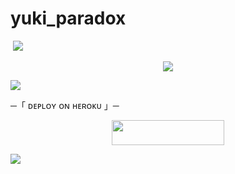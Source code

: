 # yuki_paradox
<img src=""> 
 <img src="https://readme-typing-svg.herokuapp.com?color=810eef&width=420&lines=🄼🄰🄽🄰🄶🄼🄴🄽🅃+🄱🄾🅃">



</h2>
<p align="center">
  <img src="https://telegra.ph/file/b6619541396d150c572a8.jpg">
</p>


 <c><img src="https://readme-typing-svg.herokuapp.com?color=f21808&width=420&lines=🄿🄰🅁🄰🄳🄾🅇+🄶🄷🄾🅂🅃"></c>



<c>    ─「 ᴅᴇᴩʟᴏʏ ᴏɴ ʜᴇʀᴏᴋᴜ 」─
</h3></c>

<p align="center"><a href="https://dashboard.heroku.com/new?template=https://github.com/tinaarobot/ANAYA"> <img src="https://img.shields.io/badge/Deploy%20On%20Heroku-008080?style=for-the-badge&logo=heroku" width="180" height="40"/></a></p>


 <img src="https://readme-typing-svg.herokuapp.com?color=FFFF00&width=420&lines=🐉+🄹🄾🄸🄽+🄾🅄🅁+🅂🅄🄿🄿🄾🅁🅃+🄶🅁🄾🅄🄿+🐉">

